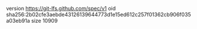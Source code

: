 version https://git-lfs.github.com/spec/v1
oid sha256:2b02cfe3aebde43126139644773d1e15ed612c257f01362cb906f035a03eb91a
size 10909
